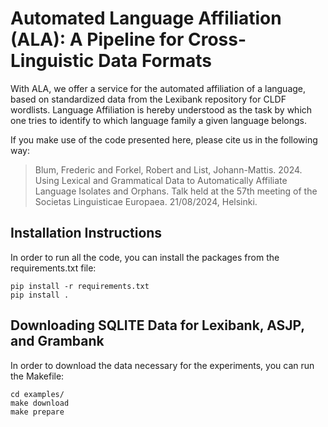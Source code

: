 # Automated Language Affiliation (ALA): A Pipeline for Cross-Linguistic Data Formats

With ALA, we offer a service for the automated affiliation of a language, based on standardized data from the Lexibank repository for CLDF wordlists. Language Affiliation is hereby understood as the task by which one tries to identify to which language family a given language belongs.

If you make use of the code presented here, please cite us in the following way:

> Blum, Frederic and Forkel, Robert and List, Johann-Mattis. 2024. Using Lexical and Grammatical Data to Automatically Affiliate Language Isolates and Orphans. Talk held at the 57th meeting of the Societas Linguisticae Europaea. 21/08/2024, Helsinki.

## Installation Instructions

In order to run all the code, you can install the packages from the requirements.txt file:

```shell
pip install -r requirements.txt
pip install .
```

## Downloading SQLITE Data for Lexibank, ASJP, and Grambank

In order to download the data necessary for the experiments, you can run the Makefile:

```shell
cd examples/
make download
make prepare
```
